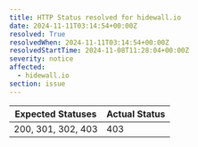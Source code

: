 ```yaml
---
title: HTTP Status resolved for hidewall.io
date: 2024-11-11T03:14:54+00:00Z
resolved: True
resolvedWhen: 2024-11-11T03:14:54+00:00Z
resolvedStartTime: 2024-11-08T11:28:04+00:00Z
severity: notice
affected:
  - hidewall.io
section: issue
---
```


| Expected Statuses | Actual Status  |
|-------------------|----------------|
| 200, 301, 302, 403 | 403 |
